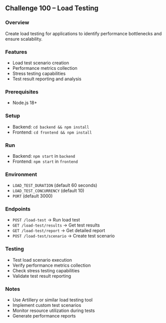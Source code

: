 ## Challenge 100 – Load Testing

### Overview
Create load testing for applications to identify performance bottlenecks and ensure scalability.

### Features
- Load test scenario creation
- Performance metrics collection
- Stress testing capabilities
- Test result reporting and analysis

### Prerequisites
- Node.js 18+

### Setup
- Backend: `cd backend && npm install`
- Frontend: `cd frontend && npm install`

### Run
- Backend: `npm start` in `backend`
- Frontend: `npm start` in `frontend`

### Environment
- `LOAD_TEST_DURATION` (default 60 seconds)
- `LOAD_TEST_CONCURRENCY` (default 10)
- `PORT` (default 3000)

### Endpoints
- `POST /load-test` → Run load test
- `GET /load-test/results` → Get test results
- `GET /load-test/report` → Get detailed report
- `POST /load-test/scenario` → Create test scenario

### Testing
- Test load scenario execution
- Verify performance metrics collection
- Check stress testing capabilities
- Validate test result reporting

### Notes
- Use Artillery or similar load testing tool
- Implement custom test scenarios
- Monitor resource utilization during tests
- Generate performance reports